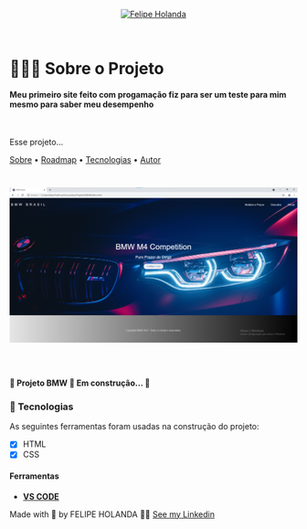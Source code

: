 <p align="center">
   <a href="https://www.linkedin.com/in/felipe-holanda-de-freitas-3a91281a2/">
      <img alt="Felipe Holanda" src="https://img.shields.io/badge/-Felipe Holanda-blue?style=flat&logo=Linkedin&logoColor=bluee" />
   </a>
</p>

<br>

# 👨🏻‍💻 Sobre o Projeto

<h4>Meu primeiro site feito com progamação fiz para ser um teste para mim mesmo para saber meu desempenho</h4>

<br>

<p aling="center">Esse projeto...</p>
<a href="#sobre">Sobre</a> •
<a href="#Roadmap">Roadmap</a> •
<a href="#Tecnologias">Tecnologias</a> •
<a href="#Autor">Autor</a>

<br>

<h1 aling="center">
   <img alt="Readme" title="Readme" src="Back.png" />
</h1>

<br>

<h4 aling="center">
  🚧 Projeto BMW 🚀 Em construção... 🚧
  </h4>

  ### 🚀 Tecnologias

  As seguintes ferramentas foram usadas na construção do projeto:

  - [x] HTML
  - [x] CSS

  #### Ferramentas

  - [**VS CODE**](https://code.visualstudio.com/)


  Made with 💜 by FELIPE HOLANDA 👋🏻 [See my Linkedin](https://www.linkedin.com/in/felipe-holanda-de-freitas-3a91281a2/)

